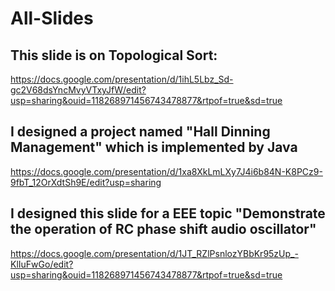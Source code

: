 # All-Slides

## This slide is on Topological Sort: 
https://docs.google.com/presentation/d/1ihL5Lbz_Sd-gc2V68dsYncMvyVTxyJfW/edit?usp=sharing&ouid=118268971456743478877&rtpof=true&sd=true

##  I designed a project named "Hall Dinning Management" which is implemented by Java
https://docs.google.com/presentation/d/1xa8XkLmLXy7J4i6b84N-K8PCz9-9fbT_12OrXdtSh9E/edit?usp=sharing

## I designed this slide for a EEE topic "Demonstrate the operation of RC phase shift audio oscillator"
https://docs.google.com/presentation/d/1JT_RZlPsnlozYBbKr95zUp_-KlIuFwGo/edit?usp=sharing&ouid=118268971456743478877&rtpof=true&sd=true
